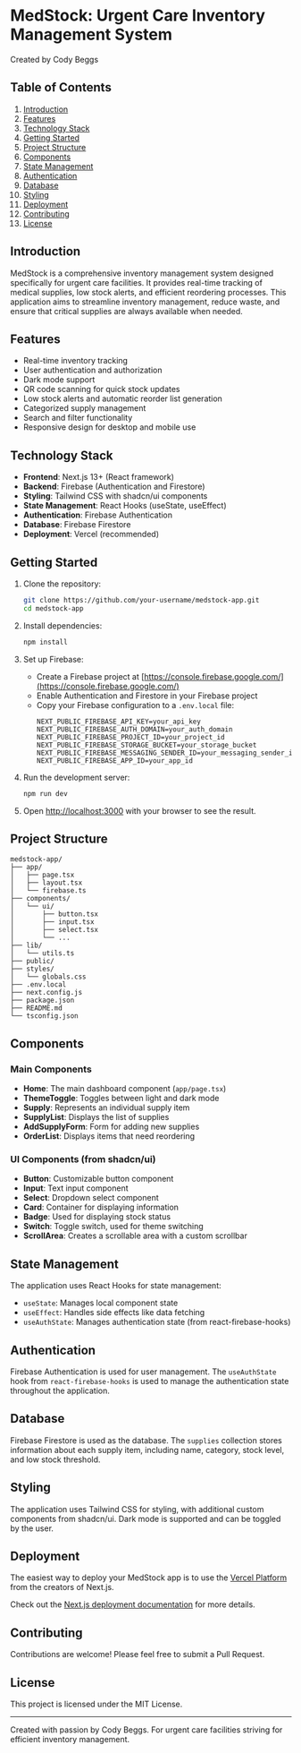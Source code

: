 # MedStock: Urgent Care Inventory Management System

Created by Cody Beggs

## Table of Contents

1. [Introduction](#introduction)
2. [Features](#features)
3. [Technology Stack](#technology-stack)
4. [Getting Started](#getting-started)
5. [Project Structure](#project-structure)
6. [Components](#components)
7. [State Management](#state-management)
8. [Authentication](#authentication)
9. [Database](#database)
10. [Styling](#styling)
11. [Deployment](#deployment)
12. [Contributing](#contributing)
13. [License](#license)

## Introduction

MedStock is a comprehensive inventory management system designed specifically for urgent care facilities. It provides real-time tracking of medical supplies, low stock alerts, and efficient reordering processes. This application aims to streamline inventory management, reduce waste, and ensure that critical supplies are always available when needed.

## Features

- Real-time inventory tracking
- User authentication and authorization
- Dark mode support
- QR code scanning for quick stock updates
- Low stock alerts and automatic reorder list generation
- Categorized supply management
- Search and filter functionality
- Responsive design for desktop and mobile use

## Technology Stack

- **Frontend**: Next.js 13+ (React framework)
- **Backend**: Firebase (Authentication and Firestore)
- **Styling**: Tailwind CSS with shadcn/ui components
- **State Management**: React Hooks (useState, useEffect)
- **Authentication**: Firebase Authentication
- **Database**: Firebase Firestore
- **Deployment**: Vercel (recommended)

## Getting Started

1. Clone the repository:
   ```bash
   git clone https://github.com/your-username/medstock-app.git
   cd medstock-app
   ```

2. Install dependencies:
   ```bash
   npm install
   ```

3. Set up Firebase:
   - Create a Firebase project at [https://console.firebase.google.com/](https://console.firebase.google.com/)
   - Enable Authentication and Firestore in your Firebase project
   - Copy your Firebase configuration to a `.env.local` file:
     ```
     NEXT_PUBLIC_FIREBASE_API_KEY=your_api_key
     NEXT_PUBLIC_FIREBASE_AUTH_DOMAIN=your_auth_domain
     NEXT_PUBLIC_FIREBASE_PROJECT_ID=your_project_id
     NEXT_PUBLIC_FIREBASE_STORAGE_BUCKET=your_storage_bucket
     NEXT_PUBLIC_FIREBASE_MESSAGING_SENDER_ID=your_messaging_sender_id
     NEXT_PUBLIC_FIREBASE_APP_ID=your_app_id
     ```

4. Run the development server:
   ```bash
   npm run dev
   ```

5. Open [http://localhost:3000](http://localhost:3000) with your browser to see the result.

## Project Structure

```
medstock-app/
├── app/
│   ├── page.tsx
│   ├── layout.tsx
│   └── firebase.ts
├── components/
│   └── ui/
│       ├── button.tsx
│       ├── input.tsx
│       ├── select.tsx
│       └── ...
├── lib/
│   └── utils.ts
├── public/
├── styles/
│   └── globals.css
├── .env.local
├── next.config.js
├── package.json
├── README.md
└── tsconfig.json
```

## Components

### Main Components

- **Home**: The main dashboard component (`app/page.tsx`)
- **ThemeToggle**: Toggles between light and dark mode
- **Supply**: Represents an individual supply item
- **SupplyList**: Displays the list of supplies
- **AddSupplyForm**: Form for adding new supplies
- **OrderList**: Displays items that need reordering

### UI Components (from shadcn/ui)

- **Button**: Customizable button component
- **Input**: Text input component
- **Select**: Dropdown select component
- **Card**: Container for displaying information
- **Badge**: Used for displaying stock status
- **Switch**: Toggle switch, used for theme switching
- **ScrollArea**: Creates a scrollable area with a custom scrollbar

## State Management

The application uses React Hooks for state management:

- `useState`: Manages local component state
- `useEffect`: Handles side effects like data fetching
- `useAuthState`: Manages authentication state (from react-firebase-hooks)

## Authentication

Firebase Authentication is used for user management. The `useAuthState` hook from `react-firebase-hooks` is used to manage the authentication state throughout the application.

## Database

Firebase Firestore is used as the database. The `supplies` collection stores information about each supply item, including name, category, stock level, and low stock threshold.

## Styling

The application uses Tailwind CSS for styling, with additional custom components from shadcn/ui. Dark mode is supported and can be toggled by the user.

## Deployment

The easiest way to deploy your MedStock app is to use the [Vercel Platform](https://vercel.com/new?utm_medium=default-template&filter=next.js&utm_source=create-next-app&utm_campaign=create-next-app-readme) from the creators of Next.js.

Check out the [Next.js deployment documentation](https://nextjs.org/docs/app/building-your-application/deploying) for more details.

## Contributing

Contributions are welcome! Please feel free to submit a Pull Request.

## License

This project is licensed under the MIT License.

---

Created with passion by Cody Beggs. For urgent care facilities striving for efficient inventory management.
